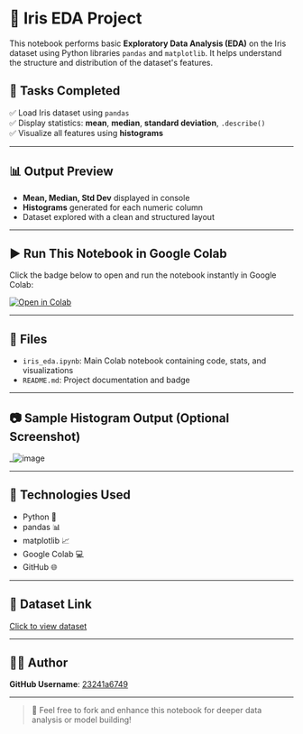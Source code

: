 # 🌸 Iris EDA Project

This notebook performs basic **Exploratory Data Analysis (EDA)** on the Iris dataset using Python libraries `pandas` and `matplotlib`. It helps understand the structure and distribution of the dataset's features.

## 📌 Tasks Completed

✅ Load Iris dataset using `pandas`  
✅ Display statistics: **mean**, **median**, **standard deviation**, `.describe()`  
✅ Visualize all features using **histograms**

---

## 📊 Output Preview

- **Mean, Median, Std Dev** displayed in console
- **Histograms** generated for each numeric column
- Dataset explored with a clean and structured layout

---

## ▶️ Run This Notebook in Google Colab

Click the badge below to open and run the notebook instantly in Google Colab:

[![Open in Colab](https://colab.research.google.com/assets/colab-badge.svg)](https://colab.research.google.com/github/23241a6749/iris-eda/blob/main/iris_eda.ipynb)

---

## 📁 Files

- `iris_eda.ipynb`: Main Colab notebook containing code, stats, and visualizations
- `README.md`: Project documentation and badge

---

## 📷 Sample Histogram Output (Optional Screenshot)
_![image](https://github.com/user-attachments/assets/1f85e3dd-9c29-4818-8bfc-1973786e78d6)


---

## 🧠 Technologies Used

- Python 🐍
- pandas 📊
- matplotlib 📈
- Google Colab 💻
- GitHub 🌐

---

## 🔗 Dataset Link

[Click to view dataset](https://bit.ly/4nejNue)  


---

## 🧑‍💻 Author

**GitHub Username**: [23241a6749](https://github.com/23241a6749)

---

> 📢 Feel free to fork and enhance this notebook for deeper data analysis or model building!
